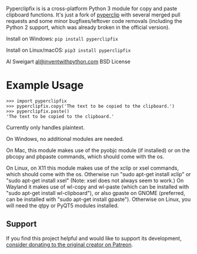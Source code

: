 Pyperclipfix is is a cross-platform Python 3 module for copy and paste clipboard functions. It's just a fork of [pyperclip](https://github.com/asweigart/pyperclip) with several merged pull requests and some minor bugfixes/leftover code removals (including the Python 2 support, which was already broken in the official version).

Install on Windows: `pip install pyperclipfix`

Install on Linux/macOS: `pip3 install pyperclipfix`

Al Sweigart al@inventwithpython.com
BSD License

Example Usage
=============

    >>> import pyperclipfix
    >>> pyperclipfix.copy('The text to be copied to the clipboard.')
    >>> pyperclipfix.paste()
    'The text to be copied to the clipboard.'


Currently only handles plaintext.

On Windows, no additional modules are needed.

On Mac, this module makes use of the pyobjc module (if installed) or on the pbcopy and pbpaste commands, which should come with the os.

On Linux, on X11 this module makes use of the xclip or xsel commands, which should come with the os. Otherwise run "sudo apt-get install xclip" or "sudo apt-get install xsel" (Note: xsel does not always seem to work.)
On Wayland it makes use of wl-copy and wl-paste (which can be installed with "sudo apt-get install wl-clipboard"), or also gpaste on GNOME (preferred, can be installed with "sudo apt-get install gpaste").
Otherwise on Linux, you will need the qtpy or PyQT5 modules installed.

Support
-------

If you find this project helpful and would like to support its development, [consider donating to the original creator on Patreon](https://www.patreon.com/AlSweigart).
